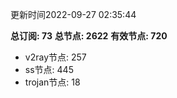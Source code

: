 更新时间2022-09-27 02:35:44

**总订阅: 73**
**总节点: 2622**
**有效节点: 720**
- v2ray节点: 257
- ss节点: 445
- trojan节点: 18
